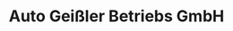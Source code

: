 ---
title: "Auto Geißler Betriebs GmbH"
url: /alsfeld/auto-geissler-betriebs-gmbh/
shop: Autohaus
---